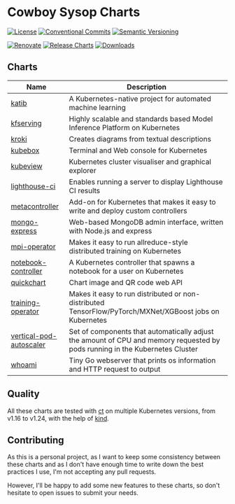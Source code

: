 # Cowboy Sysop Charts

[![License](https://img.shields.io/badge/License-MIT-green.svg)](LICENSE)
[![Conventional Commits](https://img.shields.io/badge/Conventional%20Commits-1.0.0-yellow.svg)](https://conventionalcommits.org/)
[![Semantic Versioning](https://img.shields.io/badge/Semantic%20Versioning-2.0.0-yellow.svg?logo=semver)](https://semver.org/)

[![Renovate](https://img.shields.io/badge/Renovate-enabled-brightgreen.svg?logo=renovatebot)](https://renovatebot.com/)
[![Release Charts](../../workflows/Release%20Charts/badge.svg)](../../actions?query=workflow%3A%22Release+Charts%22)
[![Downloads](https://img.shields.io/github/downloads/cowboysysop/charts/total?label=Downloads)](https://somsubhra.github.io/github-release-stats/?username=cowboysysop&repository=charts)

## Charts

| Name                                                      | Description                                                                                                                  |
|-----------------------------------------------------------|------------------------------------------------------------------------------------------------------------------------------|
| [katib](charts/katib)                                     | A Kubernetes-native project for automated machine learning                                                                   |
| [kfserving](charts/kfserving)                             | Highly scalable and standards based Model Inference Platform on Kubernetes                                                   |
| [kroki](charts/kroki)                                     | Creates diagrams from textual descriptions                                                                                   |
| [kubebox](charts/kubebox)                                 | Terminal and Web console for Kubernetes                                                                                      |
| [kubeview](charts/kubeview)                               | Kubernetes cluster visualiser and graphical explorer                                                                         |
| [lighthouse-ci](charts/lighthouse-ci)                     | Enables running a server to display Lighthouse CI results                                                                    |
| [metacontroller](charts/metacontroller)                   | Add-on for Kubernetes that makes it easy to write and deploy custom controllers                                              |
| [mongo-express](charts/mongo-express)                     | Web-based MongoDB admin interface, written with Node.js and express                                                          |
| [mpi-operator](charts/mpi-operator)                       | Makes it easy to run allreduce-style distributed training on Kubernetes                                                      |
| [notebook-controller](charts/notebook-controller)         | A Kubernetes controller that spawns a notebook for a user on Kubernetes                                                      |
| [quickchart](charts/quickchart)                           | Chart image and QR code web API                                                                                              |
| [training-operator](charts/training-operator)             | Makes it easy to run distributed or non-distributed TensorFlow/PyTorch/MXNet/XGBoost jobs on Kubernetes                      |
| [vertical-pod-autoscaler](charts/vertical-pod-autoscaler) | Set of components that automatically adjust the amount of CPU and memory requested by pods running in the Kubernetes Cluster |
| [whoami](charts/whoami)                                   | Tiny Go webserver that prints os information and HTTP request to output                                                      |

## Quality

All these charts are tested with [ct](https://github.com/helm/chart-testing) on multiple Kubernetes versions, from v1.16 to v1.24, with the help of [kind](https://kind.sigs.k8s.io/).

## Contributing

As this is a personal project, as I want to keep some consistency between these charts and as I don't have enough time to write down the best practices I use, I'm not accepting any pull requests.

However, I'll be happy to add some new features to these charts, so don't hesitate to open issues to submit your needs.
